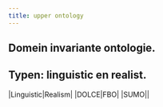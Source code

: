 ```yaml
---
title: upper ontology
---
```


## Domein invariante ontologie.
## Typen: linguistic en realist.
|Linguistic|Realism|
|DOLCE|FBO|
|SUMO||
##
